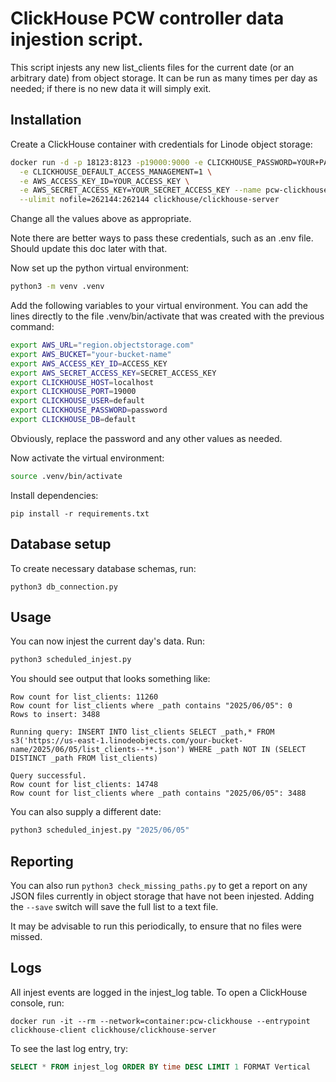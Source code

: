 # ClickHouse PCW controller data injestion script.

This script injests any new list_clients files for the current date (or an
arbitrary date) from object storage. It can be run as many times per day as
needed; if there is no new data it will simply exit.

## Installation

Create a ClickHouse container with credentials for Linode object storage:

```sh
docker run -d -p 18123:8123 -p19000:9000 -e CLICKHOUSE_PASSWORD=YOUR+PASSWORD \
  -e CLICKHOUSE_DEFAULT_ACCESS_MANAGEMENT=1 \
  -e AWS_ACCESS_KEY_ID=YOUR_ACCESS_KEY \
  -e AWS_SECRET_ACCESS_KEY=YOUR_SECRET_ACCESS_KEY --name pcw-clickhouse \
  --ulimit nofile=262144:262144 clickhouse/clickhouse-server
```

Change all the values above as appropriate.

Note there are better ways to pass these credentials, such as an .env file.
Should update this doc later with that.

Now set up the python virtual environment:

```sh
python3 -m venv .venv
```

Add the following variables to your virtual environment. You can add the lines
directly to the file .venv/bin/activate that was created with the previous
command:

```sh
export AWS_URL="region.objectstorage.com"
export AWS_BUCKET="your-bucket-name"
export AWS_ACCESS_KEY_ID=ACCESS_KEY
export AWS_SECRET_ACCESS_KEY=SECRET_ACCESS_KEY
export CLICKHOUSE_HOST=localhost
export CLICKHOUSE_PORT=19000
export CLICKHOUSE_USER=default
export CLICKHOUSE_PASSWORD=password
export CLICKHOUSE_DB=default
```

Obviously, replace the password and any other values as needed.

Now activate the virtual environment:

```sh
source .venv/bin/activate
```

Install dependencies:

```
pip install -r requirements.txt
```

## Database setup

To create necessary database schemas, run:

```
python3 db_connection.py
```

## Usage

You can now injest the current day's data. Run:

```sh
python3 scheduled_injest.py
```

You should see output that looks something like:

```
Row count for list_clients: 11260
Row count for list_clients where _path contains "2025/06/05": 0
Rows to insert: 3488

Running query: INSERT INTO list_clients SELECT _path,* FROM s3('https://us-east-1.linodeobjects.com/your-bucket-name/2025/06/05/list_clients--**.json') WHERE _path NOT IN (SELECT DISTINCT _path FROM list_clients)

Query successful.
Row count for list_clients: 14748
Row count for list_clients where _path contains "2025/06/05": 3488
```

You can also supply a different date:

```sh
python3 scheduled_injest.py "2025/06/05"
```

## Reporting

You can also run `python3 check_missing_paths.py` to get a report on any JSON
files currently in object storage that have not been injested. Adding the `--save`
switch will save the full list to a text file.

It may be advisable to run this periodically, to ensure that no files were missed.

## Logs

All injest events are logged in the injest_log table. To open a ClickHouse
console, run:

```
docker run -it --rm --network=container:pcw-clickhouse --entrypoint clickhouse-client clickhouse/clickhouse-server
```

To see the last log entry, try:


```sql
SELECT * FROM injest_log ORDER BY time DESC LIMIT 1 FORMAT Vertical
```